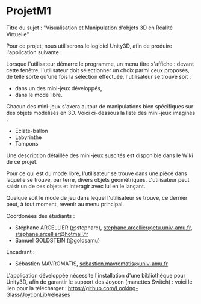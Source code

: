 # ProjetM1
Titre du sujet : "Visualisation et Manipulation d'objets 3D en Réalité Virtuelle"

Pour ce projet, nous utiliserons le logiciel Unity3D, afin de produire l'application suivante :

Lorsque l'utilisateur démarre le programme, un menu titre s'affiche : devant cette fenêtre, l'utilisateur doit sélectionner un choix parmi ceux proposés, de telle sorte qu'une fois la sélection effectuée, l'utilisateur se trouve soit :

  - dans un des mini-jeux développés,
  - dans le mode libre.
  
Chacun des mini-jeux s'axera autour de manipulations bien spécifiques sur des objets modélisés en 3D. Voici ci-dessous la liste des mini-jeux imaginés :

  - Eclate-ballon
  - Labyrinthe
  - Tampons
  
Une description détaillée des mini-jeux suscités est disponible dans le Wiki de ce projet.

Pour ce qui est du mode libre, l'utilisateur se trouve dans une pièce dans laquelle se trouve, par terre, divers objets géométriques. L'utilisateur peut saisir un de ces objets et interagir avec lui en le lançant.

Quelque soit le mode de jeu dans lequel l'utilisateur se trouve, ce dernier peut, à tout moment, revenir au menu principal.

Coordonées des étudiants :
- Stéphane ARCELLIER (@stepharc), stephane.arcellier@etu.univ-amu.fr, stephane.arcellier@hotmail.fr
- Samuel GOLDSTEIN (@goldsamu)

Encadrant :
- Sébastien MAVROMATIS, sebastien.mavromatis@univ-amu.fr

L'application développée nécessite l'installation d'une bibliothèque pour Unity3D, afin de garantir le support des Joycon (manettes Switch) : voici le lien pour la télécharger : https://github.com/Looking-Glass/JoyconLib/releases
